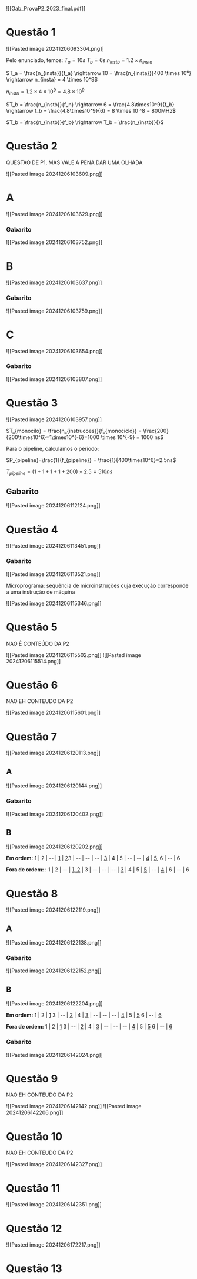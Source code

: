 ![[Gab_ProvaP2_2023_final.pdf]]


# Questão 1
![[Pasted image 20241206093304.png]]

Pelo enunciado, temos:
$T_a = 10s$
$T_b = 6s$
$n_{instb}=1.2 \times n_{insta}$

$T_a = \frac{n_{insta}}{f_a} \rightarrow 10 = \frac{n_{insta}}{400 \times 10⁶} \rightarrow n_{insta} = 4 \times 10^9$

$n_{instb}=1.2\times 4\times 10^9 = 4.8 \times 10^9$

$T_b = \frac{n_{instb}}{f_n} \rightarrow 6 = \frac{4.8\times10^9}{f_b} \rightarrow f_b = \frac{4.8\times10^9}{6} = 8 \times 10 ^8 = 800MHz$

$T_b = \frac{n_{instb}}{f_b} \rightarrow T_b = \frac{n_{instb}}{}$


# Questão 2

QUESTAO DE P1, MAS VALE A PENA DAR UMA OLHADA

![[Pasted image 20241206103609.png]]

# A
![[Pasted image 20241206103629.png]]
 
### Gabarito
![[Pasted image 20241206103752.png]]
# B
![[Pasted image 20241206103637.png]]

### Gabarito
![[Pasted image 20241206103759.png]]
# C
![[Pasted image 20241206103654.png]]

### Gabarito
![[Pasted image 20241206103807.png]]

# Questão 3

![[Pasted image 20241206103957.png]]

$T_{monocilo} = \frac{n_{instrucoes}}{f_{monociclo}} = \frac{200}{200\times10^6}=1\times10^{-6}=1000 \times 10^{-9} = 1000 ns$

Para o pipeline, calculamos o periodo:

$P_{pipeline}=\frac{1}{f_{pipeline}} = \frac{1}{400\times10^6}=2.5ns$

$T_{pipeline}=(1+1+1+1+200)\times2.5=510ns$


## Gabarito
![[Pasted image 20241206112124.png]]

# Questão 4
![[Pasted image 20241206113451.png]]

### Gabarito

![[Pasted image 20241206113521.png]]

Microprograma: sequência de microinstruções cuja execução corresponde a uma instrução de máquina

![[Pasted image 20241206115346.png]]
# Questão 5

NAO É CONTEÚDO DA P2 

![[Pasted image 20241206115502.png]]
![[Pasted image 20241206115514.png]]


# Questão 6

NAO EH CONTEUDO DA P2

![[Pasted image 20241206115601.png]]


# Questão 7
![[Pasted image 20241206120113.png]]

## A
![[Pasted image 20241206120144.png]]


### Gabarito

![[Pasted image 20241206120402.png]]

## B
![[Pasted image 20241206120202.png]]

**Em ordem:** 1 | 2 | -- | <u>1</u> | <u>2</u>3 | -- | -- | -- |  <u>3</u> | 4 | 5 |  -- | -- | <u>4</u> | <u>5</u>, 6 | -- | 6  

**Fora de ordem:** : 1 | 2 | -- | <u>1, 2</u> | 3 | -- | -- | -- | <u>3</u> | 4 | 5 | <u>5</u> |  --  | <u>4</u> | 6 | -- | 6 

# Questão 8

![[Pasted image 20241206122119.png]]

## A 
![[Pasted image 20241206122138.png]]

### Gabarito
![[Pasted image 20241206122152.png]]

## B
![[Pasted image 20241206122204.png]]

**Em ordem:** 1 | 2 | <u>1</u> 3 | -- | <u>2</u> | 4 | <u>3</u> | -- | -- | -- |  <u>4</u> | 5 | <u>5</u> 6 | -- | <u>6</u>

**Fora de ordem:** 1 | 2 | <u>1</u> 3 | -- | <u>2</u> | 4 | <u>3</u> | -- | -- | -- |  <u>4</u> | 5 | <u>5</u> 6 | -- | <u>6</u>
### Gabarito

![[Pasted image 20241206142024.png]]




# Questão 9

NAO EH CONTEUDO DA P2

![[Pasted image 20241206142142.png]]
![[Pasted image 20241206142206.png]]


# Questão 10

NAO EH CONTEUDO DA P2

![[Pasted image 20241206142327.png]]

# Questão 11

![[Pasted image 20241206142351.png]]



# Questão 12
![[Pasted image 20241206172217.png]]


# Questão 13